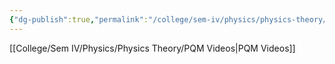 ```yaml
---
{"dg-publish":true,"permalink":"/college/sem-iv/physics/physics-theory/postulates-of-quantum-mechanics/"}
---
```


[[College/Sem IV/Physics/Physics Theory/PQM Videos\|PQM Videos]]
